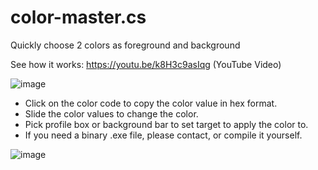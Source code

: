 # color-master.cs
Quickly choose 2 colors as foreground and background

See how it works: https://youtu.be/k8H3c9asIqg (YouTube Video)

![image](https://user-images.githubusercontent.com/5563341/203923336-24b8d41d-7fec-4382-9213-8f1e0d4f9df1.png)

* Click on the color code to copy the color value in hex format.
* Slide the color values to change the color.
* Pick profile box or background bar to set target to apply the color to.
* If you need a binary .exe file, please contact, or compile it yourself.

![image](https://user-images.githubusercontent.com/5563341/203924469-05336b06-0647-40e0-8707-ad596d26eaa6.png)
